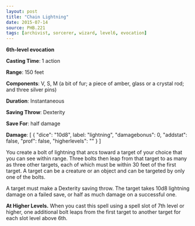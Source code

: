 ```yaml
---
layout: post
title: "Chain Lightning"
date: 2015-07-14
source: PHB.221
tags: [archivist, sorcerer, wizard, level6, evocation]
---
```


**6th-level evocation**

**Casting Time**: 1 action

**Range**: 150 feet

**Components**: V, S, M (a bit of fur; a piece of amber, glass or a crystal rod; and three silver pins)

**Duration**: Instantaneous

**Saving Throw**: Dexterity

**Save For**: half damage

**Damage**: [ { "dice": "10d8", label: "lightning", "damagebonus": 0, "addstat": false, "prof": false, "higherlevels": "" } ]

You create a bolt of lightning that arcs toward a target of your choice that you can see within range. Three bolts then leap from that target to as many as three other targets, each of which must be within 30 feet of the first target. A target can be a creature or an object and can be targeted by only one of the bolts.

A target must make a Dexterity saving throw. The target takes 10d8 lightning damage on a failed save, or half as much damage on a successful one.

**At Higher Levels.** When you cast this spell using a spell slot of 7th level or higher, one additional bolt leaps from the first target to another target for each slot level above 6th.
